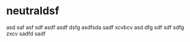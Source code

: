# neutraldsf
asd
saf
asf
sdf
asdf
asdf
dsfg
asdfsda
sadf
xcvbcv
asd
dfg
sdf
sdf
sdfg
zxcv
sadfd
sadf
